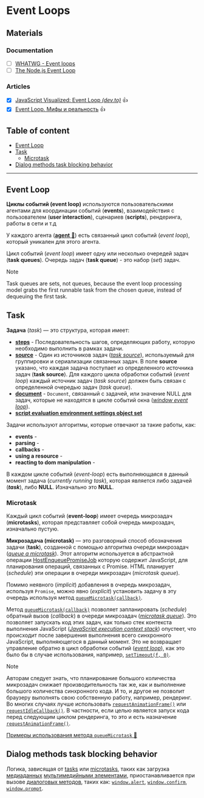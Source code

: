 # Event Loops

## Materials

### Documentation

- [ ] [WHATWG - Event loops](https://html.spec.whatwg.org/multipage/webappapis.html#event-loops)
- [ ] [The Node.js Event Loop](https://nodejs.org/en/learn/asynchronous-work/event-loop-timers-and-nexttick#what-is-the-event-loop)

### Articles

- [x] [JavaScript Visualized: Event Loop *(dev.to)*](https://dev.to/lydiahallie/javascript-visualized-event-loop-3dif) 👍
- [x] [Event Loop. Мифы и реальность](https://habr.com/ru/articles/789572/) 👍

## Table of content

- [Event Loop](#event-loop)
- [Task](#task)
  - [Microtask](#microtask)
- [Dialog methods task blocking behavior](#dialog-methods-task-blocking-behavior)

___

## Event Loop

**Циклы событий (event loop)** используются пользовательскими агентами для координации событий (**events**), взаимодействия с пользователем (**user interaction**), сценариев (**scripts**), рендеринга, работы в сети и т.д

У каждого агента ([**agent** 📂](./agent.md)) есть связанный цикл событий (*event loop*), который уникален для этого агента.

Цикл событий (*event loop*) имеет одну или несколько очередей задач (**task queues**). Очередь задач (**task queue**) - это набор (*set*) задач.

> [!NOTE]
> Task queues are sets, not queues, because the event loop processing model grabs the first runnable task from the chosen queue, instead of dequeuing the first task.

## Task

**Задача** (*task*) — это структура, которая имеет:

- [**steps**](https://html.spec.whatwg.org/multipage/webappapis.html#concept-task-steps) - Последовательность шагов, определяющих работу, которую необходимо выполнить в рамках задачи.
- [**source**](https://html.spec.whatwg.org/multipage/webappapis.html#concept-task-source) - Один из источников задач ([*task source*](https://html.spec.whatwg.org/multipage/webappapis.html#task-source)), используемый для группировки и сериализации связанных задач. В поле **source** указано, что каждая задача поступает из определенного источника задач (**task source**). Для каждого цикла обработки событий (*event loop*) каждый источник задач (*task source*) должен быть связан с определенной очередью задач  (*task queue*).
- [**document**](https://html.spec.whatwg.org/multipage/webappapis.html#concept-task-document) - `Document`, связанный с задачей, или значение NULL для задач, которые не находятся в цикле событий окна ([*window event loop*](https://html.spec.whatwg.org/multipage/webappapis.html#window-event-loop)).
- [**script evaluation environment settings object set**](https://html.spec.whatwg.org/multipage/webappapis.html#script-evaluation-environment-settings-object-set)

Задачи используют алгоритмы, которые отвечают за такие работы, как:

- **events** -
- **parsing** -
- **callbacks** -
- **using a resource** -
- **reacting to dom manipulation** -

В каждом цикле событий (*event-loop*) есть выполняющаяся в данный момент задача (*currently running task*), которая является либо задачей (***task***), либо **NULL**. Изначально это **NULL**.

### Microtask

Каждый цикл событий (**event-loop**) имеет очередь микрозадач (**microtasks**), которая представляет собой очередь микрозадач, изначально пустую.

**Микрозадача (microtask)** — это разговорный способ обозначения задачи (**task**), созданной с помощью алгоритма очереди микрозадач ([*queue a microtask*](https://html.spec.whatwg.org/multipage/webappapis.html#queue-a-microtask)). Этот алгоритм используется в абстрактной операции [HostEnqueuePromiseJob](https://html.spec.whatwg.org/multipage/webappapis.html#hostenqueuepromisejob) которую содержит JavaScript, для планирования операций, связанных с Promise. HTML планирует (*schedule*) эти операции в очереди микрозадач (*microtask queue*).

Помимо неявного (*implicit*) добавления в очередь микрозадач, используя `Promise`, можно явно (*explicit*) установить задачу в эту очередь используя метод [`queueMicrotask(callback)`](https://html.spec.whatwg.org/multipage/timers-and-user-prompts.html#dom-queuemicrotask).

Метод [`queueMicrotask(callback)`](https://html.spec.whatwg.org/multipage/timers-and-user-prompts.html#dom-queuemicrotask) позволяет запланировать (*schedule*) обратный вызов (*callback*) в очереди микрозадач ([*microtask queue*](https://html.spec.whatwg.org/multipage/webappapis.html#microtask-queue)). Это позволяет запускать код этих задач, как только стек контекста выполнения JavaScript ([*JavaScript execution context stack*](https://tc39.es/ecma262/#execution-context-stack)) опустеет, что происходит после завершения выполнения всего синхронного JavaScript, выполняющегося в данный момент. Это не возвращает управление обратно в цикл обработки событий ([*event loop*](https://html.spec.whatwg.org/multipage/webappapis.html#event-loop)), как это было бы в случае использования, например, [`setTimeout(f, 0)`](https://html.spec.whatwg.org/multipage/timers-and-user-prompts.html#dom-settimeout).

> [!NOTE]
> Авторам следует знать, что планирование большого количества микрозадач снижает производительность так же, как и выполнение большого количества синхронного кода. И то, и другое не позволит браузеру выполнять свою собственную работу, например, рендеринг. Во многих случаях лучше использовать [`requestAnimationFrame()`](https://html.spec.whatwg.org/multipage/imagebitmap-and-animations.html#dom-animationframeprovider-requestanimationframe) или [`requestIdleCallback()`](https://w3c.github.io/requestidlecallback/#the-requestidlecallback-method). В частности, если целью является запуск кода перед следующим циклом рендеринга, то это и есть назначение [`requestAnimationFrame()`](https://html.spec.whatwg.org/multipage/imagebitmap-and-animations.html#dom-animationframeprovider-requestanimationframe).

[Примеры использования метода `queueMicrotask` 📂](./examples/example-queue-microtask.md)

## Dialog methods task blocking behavior

Логика, зависящая от [tasks](https://html.spec.whatwg.org/multipage/webappapis.html#concept-task) или [microtasks](https://html.spec.whatwg.org/multipage/webappapis.html#microtask), таких как загрузка [медиаданных](https://html.spec.whatwg.org/multipage/media.html#media-data) [мультимедийными элементами](https://html.spec.whatwg.org/multipage/media.html#media-element), приостанавливается при вызове [диалоговых методов](https://html.spec.whatwg.org/multipage/timers-and-user-prompts.html#simple-dialogs), таких как: [`window.alert`](https://html.spec.whatwg.org/multipage/timers-and-user-prompts.html#dom-alert),
[`window.confirm`](https://html.spec.whatwg.org/multipage/timers-and-user-prompts.html#dom-confirm),
[`window.prompt`](https://html.spec.whatwg.org/multipage/timers-and-user-prompts.html#dom-prompt).
